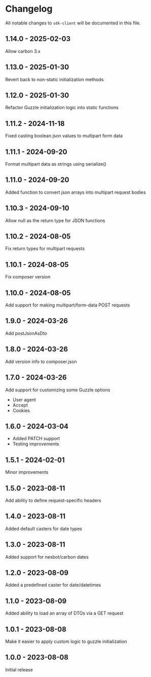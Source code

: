 # Changelog

All notable changes to `sdk-client` will be documented in this file.

## 1.14.0 - 2025-02-03

Allow carbon 3.x

## 1.13.0 - 2025-01-30

Revert back to non-static initialization methods

## 1.12.0 - 2025-01-30

Refactor Guzzle initialization logic into static functions

## 1.11.2 - 2024-11-18

Fixed casting boolean json values to multipart form data

## 1.11.1 - 2024-09-20

Format multipart data as strings using serialize()

## 1.11.0 - 2024-09-20

Added function to convert json arrays into multipart request bodies

## 1.10.3 - 2024-09-10

Allow null as the return type for JSON functions

## 1.10.2 - 2024-08-05

Fix return types for multipart requests

## 1.10.1 - 2024-08-05

Fix composer version

## 1.10.0 - 2024-08-05

Add support for making multipart/form-data POST requests

## 1.9.0 - 2024-03-26

Add postJsonAsDto

## 1.8.0 - 2024-03-26

Add version info to composer.json

## 1.7.0 - 2024-03-26

Add support for customizing some Guzzle options

- User agent
- Accept
- Cookies

## 1.6.0 - 2024-03-04

- Added PATCH support
- Testing improvements

## 1.5.1 - 2024-02-01

Minor improvements

## 1.5.0 - 2023-08-11

Add ability to define request-specific headers

## 1.4.0 - 2023-08-11

Added default casters for date types

## 1.3.0 - 2023-08-11

Added support for nesbot/carbon dates

## 1.2.0 - 2023-08-09

Added a predefined caster for date/datetimes

## 1.1.0 - 2023-08-09

Added ability to load an array of DTOs via a GET request

## 1.0.1 - 2023-08-08

Make it easier to apply custom logic to guzzle initialization

## 1.0.0 - 2023-08-08

Initial release
